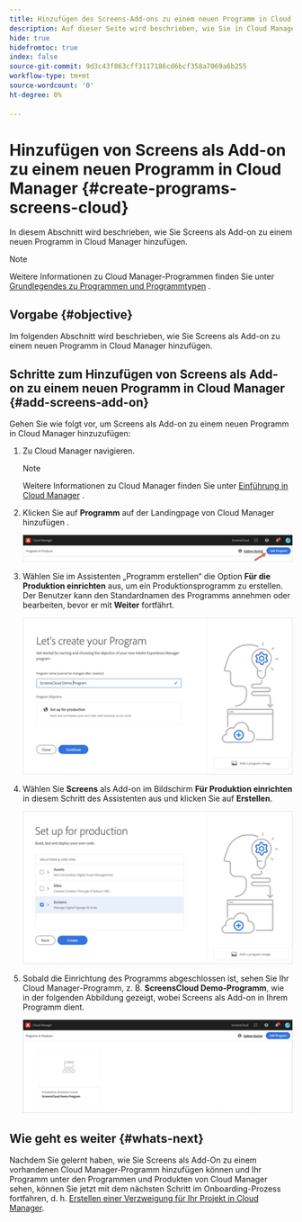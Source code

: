```yaml
---
title: Hinzufügen des Screens-Add-ons zu einem neuen Programm in Cloud Manager
description: Auf dieser Seite wird beschrieben, wie Sie in Cloud Manager für Screens as a Cloud Service ein Screens-Add-on zu einem neuen Programm hinzufügen.
hide: true
hidefromtoc: true
index: false
source-git-commit: 9d3c43f863cff3117186cd6bcf358a7069a6b255
workflow-type: tm+mt
source-wordcount: '0'
ht-degree: 0%

---
```



# Hinzufügen von Screens als Add-on zu einem neuen Programm in Cloud Manager {#create-programs-screens-cloud}

In diesem Abschnitt wird beschrieben, wie Sie Screens als Add-on zu einem neuen Programm in Cloud Manager hinzufügen.

>[!NOTE]
>Weitere Informationen zu Cloud Manager-Programmen finden Sie unter [Grundlegendes zu Programmen und Programmtypen](https://experienceleague.adobe.com/docs/experience-manager-cloud-service/onboarding/getting-access/understand-program-types.html?lang=en) .

## Vorgabe {#objective}

Im folgenden Abschnitt wird beschrieben, wie Sie Screens als Add-on zu einem neuen Programm in Cloud Manager hinzufügen.

## Schritte zum Hinzufügen von Screens als Add-on zu einem neuen Programm in Cloud Manager {#add-screens-add-on}

Gehen Sie wie folgt vor, um Screens als Add-on zu einem neuen Programm in Cloud Manager hinzuzufügen:

1. Zu Cloud Manager navigieren.

   >[!NOTE]
   >Weitere Informationen zu Cloud Manager finden Sie unter [Einführung in Cloud Manager](https://experienceleague.adobe.com/docs/experience-manager-cloud-service/onboarding/onboarding-concepts/cloud-manager-introduction.html?lang=en) .

1. Klicken Sie auf **Programm** auf der Landingpage von Cloud Manager hinzufügen .

   ![image](/help/screens-cloud/assets/onboarding/onboard-screens-addon1.png)

1. Wählen Sie im Assistenten „Programm erstellen“ die Option **Für die Produktion einrichten** aus, um ein Produktionsprogramm zu erstellen. Der Benutzer kann den Standardnamen des Programms annehmen oder bearbeiten, bevor er mit **Weiter** fortfährt.

   ![image](/help/screens-cloud/assets/onboarding/onboard-screens-addon2.png)

1. Wählen Sie **Screens** als Add-on im Bildschirm **Für Produktion einrichten** in diesem Schritt des Assistenten aus und klicken Sie auf **Erstellen**.

   ![image](/help/screens-cloud/assets/onboarding/onboard-screens-addon3.png)

1. Sobald die Einrichtung des Programms abgeschlossen ist, sehen Sie Ihr Cloud Manager-Programm, z. B. **ScreensCloud Demo-Programm**, wie in der folgenden Abbildung gezeigt, wobei Screens als Add-on in Ihrem Programm dient.

   ![image](/help/screens-cloud/assets/onboarding/onboard-screens-addon4.png)

## Wie geht es weiter {#whats-next}

Nachdem Sie gelernt haben, wie Sie Screens als Add-On zu einem vorhandenen Cloud Manager-Programm hinzufügen können und Ihr Programm unter den Programmen und Produkten von Cloud Manager sehen, können Sie jetzt mit dem nächsten Schritt im Onboarding-Prozess fortfahren, d. h. [Erstellen einer Verzweigung für Ihr Projekt in Cloud Manager](/help/screens-cloud/onboarding-screens-cloud/creating-a-branch.md).

